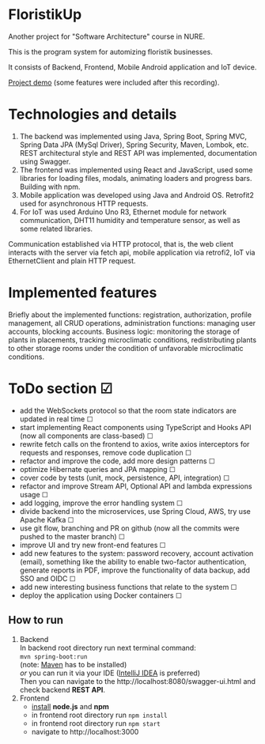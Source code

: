 # FloristikUp

Another project for "Software Architecture" course in NURE.

This is the program system for automizing floristik businesses.

It consists of Backend, Frontend, Mobile Android application and IoT device.

[Project demo](https://drive.google.com/file/d/1RF8NC4MdCw7ae53AY2wWyXYqJSqph9hd/view) (some features were included after this recording).

# Technologies and details

1. The backend was implemented using Java, Spring Boot, Spring MVC, Spring Data JPA (MySql Driver), Spring Security, Maven, Lombok, etc. REST architectural style and REST API was implemented, documentation using Swagger.
2. The frontend was implemented using React and JavaScript, used some libraries for loading files, modals, animating loaders and progress bars. Building with npm.
3. Mobile application was developed using Java and Android OS. Retrofit2 used for asynchronous HTTP requests.
4. For IoT was used Arduino Uno R3, Ethernet module for network communication, DHT11 humidity and temperature sensor, as well as some related libraries.

Communication established via HTTP protocol, that is, the web client interacts with the server via fetch api, mobile application via retrofi2, IoT via EthernetClient and plain HTTP request.

# Implemented features

Briefly about the implemented functions: registration, authorization, profile management, all CRUD operations, administration functions: managing user accounts, blocking accounts.
Business logic: monitoring the storage of plants in placements, tracking microclimatic conditions, redistributing plants to other storage rooms under the condition of unfavorable microclimatic conditions.

# ToDo section &#9745;

- add the WebSockets protocol so that the room state indicators are updated in real time &#9744;
- start implementing React components using TypeScript and Hooks API (now all components are class-based) &#9744;
- rewrite fetch calls on the frontend to axios, write axios interceptors for requests and responses, remove code duplication &#9744;
- refactor and improve the code, add more design patterns &#9744;
- optimize Hibernate queries and JPA mapping &#9744;
- cover code by tests (unit, mock, persistence, API, integration) &#9744;
- refactor and improve Stream API, Optional API and lambda expressions usage &#9744;
- add logging, improve the error handling system &#9744;
- divide backend into the microservices, use Spring Cloud, AWS, try use Apache Kafka &#9744;
- use git flow, branching and PR on github (now all the commits were pushed to the master branch) &#9744;
- improve UI and try new front-end features &#9744;
- add new features to the system: password recovery, account activation (email), something like the ability to enable two-factor authentication, generate reports in PDF, improve the functionality of data backup, add SSO and OIDC &#9744;
- add new interesting business functions that relate to the system &#9744;
- deploy the application using Docker containers &#9744;


## How to run
1. Backend  
    In backend root directory run next terminal command:<br>
    ``mvn spring-boot:run``<br>
    (note: [Maven](https://www.baeldung.com/install-maven-on-windows-linux-mac) has to be installed)  
    *or* you can run it via your IDE ([IntelliJ IDEA](https://www.jetbrains.com/idea/promo/?gclid=Cj0KCQjwvr6EBhDOARIsAPpqUPEPhEKTJSsYO3bdgCMDZs6LLwa-z7ZChv8HlTbY0uQim4XURKKrPLgaAqGREALw_wcB) is preferred)  
    Then you can navigate to the http://localhost:8080/swagger-ui.html and check backend **REST API**.  
2. Frontend  
    - [install](https://phoenixnap.com/kb/install-node-js-npm-on-windows) **node.js** and **npm**
    - in frontend root directory run ```npm install```
    - in frontend root directory run ```npm start```
    - navigate to http://localhost:3000
